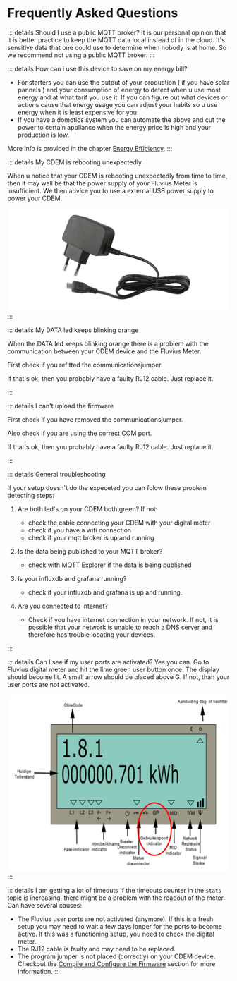 # Frequently Asked Questions

::: details Should I use a public MQTT broker?
It is our personal opinion that it is better practice to keep the MQTT data local instead of in the cloud. It's sensitive data that one could use to determine when nobody is at home. So we recommend not using a public MQTT broker.
:::

::: details How can i use this device to save on my energy bill?
* For starters you can use the output of your production ( if you have solar pannels ) and your consumption of energy to detect when u use most energy and at what tarif you use it. If you can figure out what devices or actions cause that energy usage you can adjust your habits so u use energy when it is least expensive for you.
* If you have a domotics system you can automate the above and cut the power to certain appliance when the energy price is high and your production is low.

More info is provided in the chapter [Energy Efficiency](/12_energysavings).
:::

::: details My CDEM is rebooting unexpectedly

When u notice that your CDEM is rebooting unexpectedly from time to time, then it may well be that the power supply of your Fluvius Meter is insufficient. We then advice you to use a external USB power supply to power your CDEM.

![IMAGE](./images/power_supply.jpg)
:::

::: details My DATA led keeps blinking orange

When the DATA led keeps blinking orange there is a problem with the communication between your CDEM device and the Fluvius Meter.

First check if you refitted the communicationsjumper.

If that's ok, then you probably have a faulty RJ12 cable. Just replace it.

:::

::: details I can't upload the firmware

First check if you have removed the communicationsjumper.

Also check if you are using the correct COM port.

If that's ok, then you probably have a faulty RJ12 cable. Just replace it.

:::


::: details General troubleshooting

If your setup doesn't do the expeceted you can folow these problem detecting steps:

1. Are both led's on your CDEM both green? If not:
   
   - check the cable connecting your CDEM with your digital meter
   - check if you have a wifi connection
   - check if your mqtt broker is up and running

2. Is the data being published to your MQTT broker?

   - check with MQTT Explorer if the data is being published

3. Is your influxdb and grafana running?

   - check if your influxdb and grafana is up and running.

4. Are you connected to internet?

   - Check if you have internet connection in your network. If not, it is possible that your network is unable to reach a DNS server and therefore has trouble locating your devices.

:::

<!-- ---------------------------------------------------------- -->

::: details Can I see if my user ports are activated?
Yes you can. Go to Fluvius digital meter and hit the lime green user button once. The display should become lit. A small arrow should be placed above G. If not, than your user ports are not activated.

![Active User Ports](./images/active_user_ports.png)
:::

<!-- ---------------------------------------------------------- -->

::: details I am getting a lot of timeouts
If the timeouts counter in the `stats` topic is increasing, there might be a problem with the readout of the meter. Can have several causes:

* The Fluvius user ports are not activated (anymore). If this is a fresh setup you may need to wait a few days longer for the ports to become active. If this was a functioning setup, you need to check the digital meter.
* The RJ12 cable is faulty and may need to be replaced.
* The program jumper is not placed (correctly) on your CDEM device. Checkout the [Compile and Configure the Firmware](/03_firmware/#compile-and-upload-the-firmware) section for more information.
:::

<!-- TODO - Redirect to correct sections -->

<!-- ---------------------------------------------------------- -->
